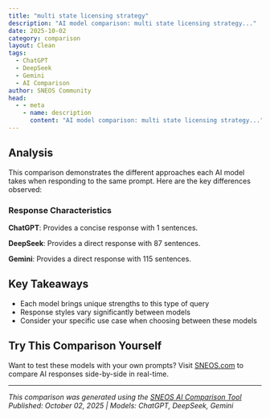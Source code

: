 ```yaml
---
title: "multi state licensing strategy"
description: "AI model comparison: multi state licensing strategy..."
date: 2025-10-02
category: comparison
layout: Clean
tags:
  - ChatGPT
  - DeepSeek
  - Gemini
  - AI Comparison
author: SNEOS Community
head:
  - - meta
    - name: description
      content: "AI model comparison: multi state licensing strategy..."
---
```


<ChatComparison
  title="multi state licensing strategy"
  prompt="multi state licensing strategy"
  :responses='{
    "ChatGPT": "Creating a multi-state licensing strategy can be complex, as it involves adhering to the legal and regulatory requirements of each state where goods or services will be offered. Here’s a breakdown of steps and considerations for developing an effective multi-state licensing strategy:\n\n### 1. **Understand the Regulatory Landscape**\n   - **Research State Regulations**: Each state has its own licensing requirements for various industries (e.g., healthcare, finance, construction). Research the specific requirements for each state where you plan to operate.\n   - **Identify Licensing Authorities**: Determine which state agencies are responsible for the licenses you will need.\n\n### 2. **Assess Requirements**\n   - **Documentation**: Gather necessary documents, such as business licenses, permits, insurance, and certifications.\n   - **Background Checks**: Be aware if any states require criminal background checks or other evaluations for certain licenses.\n   - **Continuing Education**: Check if there are any ongoing education requirements for maintaining licensure in different states.\n\n### 3. **Develop a Compliance Strategy**\n   - **Standardize Processes**: Create standardized processes for tracking compliance across states. This may include software or systems to manage documentation, deadlines, and reminders.\n   - **Legal Counsel**: Engage with a legal expert or compliance consultant who is knowledgeable about multi-state operations to ensure adherence to all regulations.\n\n### 4. **Establish a Centralized System**\n   - **Central Database**: Maintain a centralized database for managing licenses, renewals, and compliance deadlines across multiple states.\n   - **Regular Audits**: Schedule regular audits of your licensing and compliance status to catch any lapses or issues early.\n\n### 5. **Plan for Expansions/Changes**\n   - **Scalability**: Design your licensing strategy to be scalable for future growth or entry into additional states.\n   - **Review New Regulations**: Stay informed about changes in laws or regulations that may impact your licensing requirements.\n\n### 6. **Build Relationships**\n   - **Networking**: Build relationships with local industry associations and regulatory bodies to stay updated on changes in licensing laws.\n   - **Industry Advocacy**: Participate in advocacy efforts that may help shape favorable licensing regulations.\n\n### 7. **Incorporate Technology**\n   - **License Management Tools**: Utilize software tools designed for compliance and license management to streamline the process.\n   - **Alerts and Notifications**: Set up automatic alerts for renewal dates and compliance deadlines to avoid lapses in licensure.\n\n### 8. **Educate Stakeholders**\n   - **Training Programs**: Provide training for employees and stakeholders on the importance of licensing and compliance in different states.\n   - **Information Dissemination**: Create a resource hub for staff to access information about state-specific licensing requirements.\n\n### 9. **Evaluate and Adjust**\n   - **Feedback Loop**: Regularly assess the effectiveness of your multi-state licensing strategy and solicit feedback from key stakeholders.\n   - **Continuous Improvement**: Adjust strategies based on feedback from audits, regulatory changes, and operational challenges.\n\n### Conclusion\nA successful multi-state licensing strategy requires thorough research, diligent compliance management, and a proactive approach to regulatory changes. By establishing a clear roadmap, leveraging technology, and fostering relationships within the industry, you can effectively navigate the complexities of multi-state licensing.",
    "DeepSeek": "Of course. This is a critical topic for businesses looking to scale across the United States. A **Multi-State Licensing Strategy** is a proactive plan to identify, secure, and manage the various state-level permits, licenses, and registrations required to legally operate a business in multiple jurisdictions.\n\nIt\u0027s a complex but essential process to avoid legal penalties, fines, and operational shutdowns.\n\nHere is a comprehensive breakdown of a multi-state licensing strategy, from the foundational concepts to execution.\n\n---\n\n### 1. Why is a Multi-State Licensing Strategy Necessary?\n\nYou need this strategy if your business activities cross state lines. Common triggers include:\n\n*   **Having Employees in Another State:** Even one remote employee can create \u0022nexus\u0022 and trigger requirements.\n*   **Physical Presence:** Opening an office, warehouse, or retail store.\n*   **Substantial Sales in a State:** Many states have \u0022economic nexus\u0022 laws for sales tax and sometimes other business taxes.\n*   **Specific Regulated Industries:** If you\u0027re in finance, insurance, healthcare, legal services, or construction, licensing is almost always required.\n*   **Selling Products/Services that Require a License:** E.g., plumbing, electrical work, real estate, debt collection.\n\n**Consequences of Non-Compliance:** Lawsuits, cease-and-desist orders, hefty fines, back taxes, interest penalties, and personal liability for owners.\n\n---\n\n### 2. Core Components of a Multi-State Licensing Strategy\n\nA robust strategy has four key pillars:\n\n#### **Pillar 1: Discovery \u0026 Assessment**\n*   **Identify Nexus:** Determine where you have a legal presence (physical, economic, or employment).\n*   **Catalog Business Activities:** List everything you do (sell goods, provide services, employ people, hold property).\n*   **Map Activities to Licenses:** For each state of operation, identify the specific licenses needed for each activity. This is the most labor-intensive part.\n\n#### **Pillar 2: Centralized Management \u0026 Technology**\n*   **Designate Ownership:** Assign a person or team (e.g., Legal, Compliance, Finance) to manage the process.\n*   **Implement a Tracking System:** Use a sophisticated spreadsheet, database, or specialized compliance software to track:\n    *   License names and numbers\n    *   Issuing agencies\n    *   Fees and due dates\n    *   Renewal dates and requirements\n    *   Supporting documents\n\n#### **Pillar 3: Proactive Compliance \u0026 Renewal**\n*   **Create a Calendar:** Establish a master calendar with reminders well in advance of renewal deadlines.\n*   **Standardize Processes:** Develop checklists for initial applications and renewals to ensure consistency.\n*   **Manage Changes:** Have a process for updating licenses when your business changes (new products, new states, new legal structure).\n\n#### **Pillar 4: Risk Management \u0026 Audit Preparedness**\n*   **Conduct Internal Audits:** Periodically review your compliance status across all states.\n*   **Stay Informed:** Monitor state legislation for changes in licensing laws.\n*   **Prepare for Government Audits:** Maintain organized records so you can quickly respond to inquiries from state agencies.\n\n---\n\n### 3. Key Licenses and Registrations to Consider\n\nThe requirements vary wildly by state and industry, but generally fall into these categories:\n\n*   **Entity-Level Registrations:**\n    *   **Foreign Qualification:** Registering your LLC or Corporation to do business in a state other than your formation state.\n    *   **State Tax Registrations:** For income tax and withholding tax (if you have employees).\n    *   **Sales Tax Permit:** Required if you have sales tax nexus in a state.\n\n*   **Occupational \u0026 Industry-Specific Licenses:**\n    *   **Professional Licenses:** For doctors, lawyers, engineers, architects, etc.\n    *   **Specialized Business Licenses:** For contractors, restaurants, childcare facilities, financial advisors, etc.\n\n*   **Employment-Related Licenses \u0026 Registrations:**\n    *   **State Unemployment Insurance (SUI) Account.**\n    *   **Worker\u0027s Compensation Insurance.**\n    *   **Paid Family \u0026 Medical Leave (PFML) registrations** (in states like MA, CA, NY, etc.).\n\n---\n\n### 4. A Step-by-Step Strategic Approach\n\nHere is how to build and execute your strategy:\n\n1.  **Form a Cross-Functional Team:** Include legal, tax, HR, and operations.\n2.  **Conduct a Comprehensive Nexus Analysis:** Answer \u0022Where are we doing business?\u0022\n3.  **Perform a License Gap Analysis:** For each state, answer \u0022What do we need to do business here legally?\u0022 This often requires legal research or using a specialized service.\n4.  **Prioritize States:** You can\u0027t tackle all 50 states at once. Prioritize based on:\n    *   **Revenue Potential**\n    *   **Number of Employees**\n    *   **Regulatory Risk** (e.g., highly regulated industries)\n5.  **Execute the Applications:** Begin the filing process for high-priority states. This can take weeks or months.\n6.  **Implement Your Management System:** Load all acquired licenses and their details into your tracking system with renewal reminders.\n7.  **Monitor, Maintain, and Scale:** As you grow into new states, repeat the process.\n\n---\n\n### 5. Common Challenges \u0026 Pitfalls\n\n*   **Sheer Volume and Complexity:** 50 states, thousands of municipalities, each with their own rules.\n*   **Hidden Local Requirements:** City or county business licenses can be easy to miss.\n*   **Changing Regulations:** Laws are constantly updated.\n*   **Inconsistent Definitions:** The definition of \u0022doing business\u0022 or \u0022nexus\u0022 can differ between states and even between different agencies within the same state.\n*   **Internal Silos:** The HR team knows about employees, finance knows about sales, but no one has the full picture.\n\n---\n\n### 6. Tools and Solutions\n\n*   **DIY with Spreadsheets:** Manageable for a very small number of states and licenses. Becomes unmanageable quickly.\n*   **Specialized Compliance Software:** Platforms like **Sovos, Avalara, CorpNet,** or **Mine** can automate nexus determination, license tracking, and renewal management. This is highly recommended for any business with significant multi-state activity.\n*   **Outsourcing:** Hire a law firm or a corporate service provider to handle the research and filing on your behalf. This is often the best approach for complex, highly regulated industries.\n\n### **Industry-Specific Example: A Tech SaaS Company**\n\n1.  **Nexus:** Employees in CA, TX, and NY. Sales over $500k in 30\u002B states.\n2.  **Licenses/Registrations Needed:**\n    *   **Foreign Qualification:** in CA, TX, NY (because of employees).\n    *   **State Tax Registrations:** Income tax and withholding tax in CA, TX, NY.\n    *   **Sales Tax Permit:** *Generally not required* for pure SaaS, but this is a gray area and some states (like Texas) may require it. This requires specific legal advice.\n    *   **Local Business Licenses:** Possibly in the cities where their employees work (e.g., a San Francisco Business License).\n3.  **Strategy:** Use compliance software to track all registration and renewal dates for their entity and tax filings in the 3 employee states, and monitor sales tax laws for the other states.\n\n### **Conclusion**\n\nA multi-state licensing strategy is not a one-time project but an ongoing, dynamic business function. Treating it with the seriousness it deserves\u2014by dedicating resources, leveraging technology, and seeking expert advice\u2014is essential for mitigating risk and enabling successful, compliant growth across the United States.",
    "Gemini": "Okay, let\u0027s break down a multi-state licensing strategy. This is a complex topic, and the best approach depends heavily on your profession, business, and specific goals.  Here\u0027s a structured overview to guide you:\n\n**I. Understanding the Need for a Multi-State Licensing Strategy**\n\n*   **Why Expand Beyond One State?** Consider the following reasons:\n    *   **Market Growth:** Tapping into new geographic markets.\n    *   **Increased Revenue:** Expanding your client base/service area.\n    *   **Competitive Advantage:** Offering services/products in underserved areas.\n    *   **Talent Acquisition:** Hiring talent who may reside in other states.\n    *   **Business Continuity:** Diversifying operations to mitigate risk.\n    *   **Compliance:** Meeting legal requirements for operating in multiple states.\n\n*   **Who Needs Multi-State Licensing?**  Common examples include:\n    *   **Healthcare Professionals:** Doctors, nurses, therapists, pharmacists.\n    *   **Real Estate Professionals:** Agents, brokers.\n    *   **Contractors:** General contractors, electricians, plumbers.\n    *   **Attorneys:**  (Bar admissions vary significantly by state).\n    *   **Accountants:** CPAs.\n    *   **Insurance Professionals:** Agents, brokers, adjusters.\n    *   **Engineers:** Professional Engineers (PE).\n    *   **Businesses Offering Services Remotely:**  Software companies, consulting firms (consider nexus and tax implications).\n    *   **Financial Services:** Investment advisors, mortgage brokers.\n\n**II.  Key Considerations \u0026 Steps for Building Your Strategy**\n\n1.  **Define Your Scope \u0026 Objectives:**\n    *   **Which states are you targeting?** Prioritize based on market research, demand, growth potential, and strategic alignment.\n    *   **What specific services/products will you offer in each state?**  This impacts licensing requirements.\n    *   **What\u0027s your budget and timeline?**  Licensing costs and processing times vary widely.\n    *   **What are your long-term goals?**  (e.g., eventual national coverage, regional dominance).\n\n2.  **Research Licensing Requirements in Each Target State:**  *This is the most critical step.*\n    *   **Identify the governing body/licensing board:**  (e.g., State Board of Nursing, Department of Real Estate, Contractor\u0027s State License Board).\n    *   **Review the specific licensing laws, rules, and regulations:** These are often available on the licensing board\u0027s website. Look for application forms, eligibility criteria, continuing education requirements, and renewal processes.\n    *   **Understand reciprocity agreements:** Some states have agreements that allow professionals licensed in one state to obtain a license in another state more easily.  This can significantly streamline the process.\n    *   **Determine if you need individual licenses, business licenses, or both:**  Often, both are required.  The business entity might need to be registered to do business in the state, and individual professionals working under that entity need their own licenses.\n    *   **Investigate criminal background check requirements:**  Virtually all professional licenses require background checks.\n\n3.  **Assess Your Current Qualifications and Experience:**\n    *   **Do you meet the minimum requirements for licensure in each target state?**  (e.g., education, experience, examinations).\n    *   **Identify any gaps in your qualifications:**  (e.g., needing additional coursework, supervised experience, or specific certifications).\n    *   **Gather all necessary documentation:**  Transcripts, professional certifications, employment verification letters, etc.\n\n4.  **Develop a Standardized Application Process:**\n    *   **Create templates for common documents:**  This saves time and ensures consistency across applications.\n    *   **Track application deadlines and requirements:**  Use a spreadsheet, project management software, or licensing management platform to stay organized.\n    *   **Designate a point person or team to manage the licensing process:**  This is crucial, especially if you\u0027re pursuing licenses in multiple states simultaneously.\n\n5.  **Consider Outsourcing (If Appropriate):**\n    *   **Licensing specialists:** These companies specialize in helping professionals and businesses obtain and maintain licenses in multiple states. They can handle the application process, track renewals, and ensure compliance.  This can be a good option if you lack the internal resources or expertise.\n    *   **Legal counsel:**  An attorney experienced in licensing law can provide guidance on complex issues and help you navigate potential legal challenges.\n    *   **Registered Agent Services:** If your business will be operating as a separate legal entity, you may need a registered agent in each state.\n\n6.  **Establish a Compliance Program:**\n    *   **Track continuing education requirements:**  Ensure that you and your team complete all required CE credits to maintain your licenses.\n    *   **Monitor changes in licensing laws and regulations:**  Stay up-to-date on any new requirements or changes to existing laws.\n    *   **Implement a system for renewing licenses on time:**  Missed deadlines can result in penalties or even loss of licensure.\n\n7.  **Address Nexus and Tax Implications:**\n    *   **Consult with a tax advisor:**  Expanding into new states can create nexus, which means you\u0027re subject to that state\u0027s taxes.\n    *   **Understand sales tax, income tax, and other relevant taxes:**  Ensure that you\u0027re compliant with all applicable tax laws.\n\n**III. Specific Considerations by Profession/Industry**\n\n*   **Healthcare:**\n    *   **Nurse Licensure Compact (NLC):** Allows nurses to practice in multiple NLC states with one license.\n    *   **Interstate Medical Licensure Compact (IMLC):** Streamlines the licensing process for physicians who want to practice in multiple IMLC states.\n    *   **Telehealth regulations:**  Each state has its own rules regarding telehealth practice.\n*   **Real Estate:**\n    *   **Reciprocity agreements:**  Many states have agreements that allow agents licensed in one state to obtain a license in another state after completing a shorter education course and passing a state-specific exam.\n*   **Contractors:**\n    *   **Varying bond and insurance requirements:** Each state has its own requirements for contractor bonds and insurance coverage.\n*   **Attorneys:**\n    *   **Bar admissions:**  Attorneys typically need to pass the bar exam in each state where they want to practice.  Some states have reciprocity agreements for attorneys who have practiced for a certain number of years in another state.\n\n**IV. Tools and Resources:**\n\n*   **State licensing board websites:**  These are the primary sources of information on licensing requirements.\n*   **National professional associations:**  (e.g., American Medical Association, National Association of Realtors) can provide resources and guidance on multi-state licensing.\n*   **Online licensing databases:**  These databases can help you find licensing requirements for various professions in different states.\n*   **Licensing management software:**  These platforms can help you track applications, renewals, and continuing education requirements.\n*   **Consult with professionals:**  Attorneys, licensing specialists, and tax advisors can provide expert guidance.\n\n**V. Common Challenges \u0026 How to Overcome Them:**\n\n*   **Complexity of regulations:**  Licensing laws can be complex and difficult to understand.  *Solution: Consult with licensing specialists or attorneys.*\n*   **Varying requirements across states:**  Each state has its own unique requirements.  *Solution: Conduct thorough research and develop a standardized application process.*\n*   **Lengthy processing times:**  Licensing applications can take several months to process.  *Solution: Apply early and follow up with the licensing board regularly.*\n*   **Cost of licensing:**  Licensing fees, exam fees, and continuing education costs can add up.  *Solution: Budget carefully and explore options for financial assistance.*\n*   **Keeping up with changing regulations:**  Licensing laws are constantly evolving.  *Solution: Monitor changes in regulations and implement a compliance program.*\n\n**Example Scenario: Expanding a Therapy Practice to Multiple States**\n\nLet\u0027s say you\u0027re a licensed clinical social worker (LCSW) in California and want to expand your practice to offer telehealth services to clients in Texas and Arizona. Here\u0027s how you might approach a multi-state licensing strategy:\n\n1.  **Research:**  Visit the websites of the Texas State Board of Social Worker Examiners and the Arizona Board of Behavioral Health Examiners.  Determine the specific requirements for LCSW licensure in each state, including education, experience, examinations, and any reciprocity agreements.\n2.  **Assessment:** Compare your current qualifications (California license, education, experience) to the requirements in Texas and Arizona. Identify any gaps.  Perhaps Texas requires a specific ethics course that you haven\u0027t taken.\n3.  **Application:**  Complete the application forms for each state, gathering all necessary documentation (transcripts, references, verification of experience).\n4.  **Compliance:**  After obtaining licenses in Texas and Arizona, track continuing education requirements for each state to ensure you maintain your licenses.  Also, be aware of each state\u0027s laws regarding telehealth practice.\n\n**In conclusion, a successful multi-state licensing strategy requires careful planning, thorough research, and a commitment to compliance. By following these steps, you can navigate the complexities of multi-state licensing and expand your business or career to new markets.**\n\nI hope this detailed breakdown is helpful. Let me know if you have any specific questions or need more information on any particular aspect.  Good luck!\n"
  }'
  published-date="13:58"
/>

## Analysis

This comparison demonstrates the different approaches each AI model takes when responding to the same prompt. Here are the key differences observed:

### Response Characteristics

**ChatGPT**: Provides a concise response with 1 sentences. 

**DeepSeek**: Provides a direct response with 87 sentences. 

**Gemini**: Provides a direct response with 115 sentences. 

## Key Takeaways

- Each model brings unique strengths to this type of query
- Response styles vary significantly between models
- Consider your specific use case when choosing between these models

## Try This Comparison Yourself

Want to test these models with your own prompts? Visit [SNEOS.com](https://sneos.com) to compare AI responses side-by-side in real-time.

---

*This comparison was generated using the [SNEOS AI Comparison Tool](https://sneos.com)*
*Published: October 02, 2025 | Models: ChatGPT, DeepSeek, Gemini*
